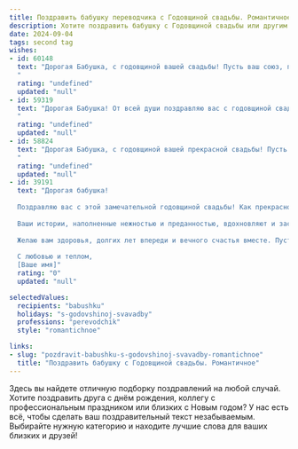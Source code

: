 ```yaml
---
title: Поздравить бабушку переводчика с Годовщиной свадьбы. Романтичное
description: Хотите поздравить бабушку с Годовщиной свадьбы или другим праздником? Наш ИИ создаст незабываемое поздравление, а вы обязательно выделитесь среди других.  
date: 2024-09-04
tags: second tag
wishes:
- id: 60148
  text: "Дорогая Бабушка, с годовщиной вашей свадьбы! Пусть ваш союз, подобно прекрасному переводу стихов с одного языка на другой, звучит всегда гармонично и волнующе. Пусть ваша любовь, как верность оригинальному тексту, остаётся неизменной, а жизнь всегда будет наполнена красотой и пониманием.
  "
  rating: "undefined"
  updated: "null"
- id: 59319
  text: "Дорогая Бабушка! От всей души поздравляю вас с годовщиной свадьбы! Пусть ваша любовь, как ваш талант переводчика, умело объединяет языки ваших сердец, создавая неповторимую гармонию и счастье. Желаю вам бесконечной любви, крепкого здоровья и долгих лет жизни, наполненных радостью и нежностью!
  "
  rating: "undefined"
  updated: "null"
- id: 58824
  text: "Дорогая Бабушка, с годовщиной вашей прекрасной свадьбы! Пусть ваша любовь, как прекрасный переводчик, с годами только крепнет и наполняет вас счастьем и гармонией. Желаю вам бесконечной нежности, взаимного понимания и долгой, яркой жизни, сотканной из любви и радости!
  "
  rating: "undefined"
  updated: "null"
- id: 39191
  text: "Дорогая бабушка!
  
  Поздравляю вас с этой замечательной годовщиной свадьбы! Как прекрасно видеть, как ваша любовь, словно мелодия, звучит в унисон всего за долгие годы. Вы — живое доказательство того, что настоящая любовь способна преодолевать любые расстояния и преграды, как искусный переводчик, который всегда находит общий язык между сердцами.
  
  Ваши истории, наполненные нежностью и преданностью, вдохновляют и заставляют верить в чудо! Пусть каждый новый день будет для вас как поэма, написанная буквами счастья, а ваша совместная жизнь продолжает сверкать как яркая звезда, освещая путь всем, кто вас окружает.
  
  Желаю вам здоровья, долгих лет впереди и вечного счастья вместе. Пусть ваша любовь будет такой же крепкой и красивой, как в день вашей свадьбы.
  
  С любовью и теплом,
  [Ваше имя]"
  rating: "0"
  updated: "null"

selectedValues:
  recipients: "babushku"
  holidays: "s-godovshinoj-svavadby"
  professions: "perevodchik"
  style: "romantichnoe"

links:
- slug: "pozdravit-babushku-s-godovshinoj-svavadby-romantichnoe"
  title: "Поздравить бабушку с Годовщиной свадьбы. Романтичное"
---
```


Здесь вы найдете отличную подборку поздравлений на любой случай. 
Хотите поздравить друга с днём рождения, коллегу с профессиональным праздником или близких с Новым годом? У нас есть всё, чтобы сделать ваш поздравительный текст незабываемым. Выбирайте нужную категорию и находите лучшие слова для ваших близких и друзей!
